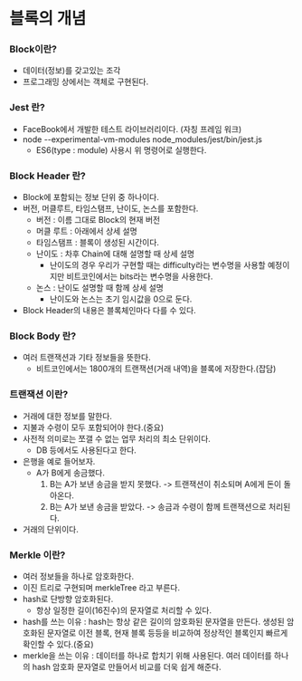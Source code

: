 # 블록의 개념
### Block이란?
- 데이터(정보)를 갖고있는 조각
- 프로그래밍 상에서는 객체로 구현된다.

### Jest 란?
- FaceBook에서 개발한 테스트 라이브러리이다. (자칭 프레임 워크)
- node --experimental-vm-modules node_modules/jest/bin/jest.js
   - ES6(type : module) 사용시 위 명령어로 실행한다.

### Block Header 란?
- Block에 포함되는 정보 단위 중 하나이다.
- 버전, 머클루트, 타임스탬프, 난이도, 논스를 포함한다.
   - 버전 : 이름 그대로 Block의 현재 버전
   - 머클 루트 : 아래에서 상세 설명
   - 타임스탬프 : 블록이 생성된 시간이다.
   - 난이도 : 차후 Chain에 대해 설명할 때 상세 설명
     - 난이도의 경우 우리가 구현할 때는 difficulty라는 변수명을 사용할 예정이지만 비트코인에서는 bits라는 변수명을 사용한다.
   - 논스 : 난이도 설명할 때 함께 상세 설명
     - 난이도와 논스는 초기 임시값을 0으로 둔다.
- Block Header의 내용은 블록체인마다 다를 수 있다.

### Block Body 란?
- 여러 트랜잭션과 기타 정보들을 뜻한다.
   - 비트코인에서는 1800개의 트랜잭션(거래 내역)을 블록에 저장한다.(잡담)

### 트랜잭션 이란?
- 거래에 대한 정보를 말한다.
- 지불과 수령이 모두 포함되어야 한다.(중요)
- 사전적 의미로는 쪼갤 수 없는 업무 처리의 최소 단위이다.
   - DB 등에서도 사용된다고 한다.
- 은행을 예로 들어보자.
   - A가 B에게 송금했다.
     1. B는 A가 보낸 송금을 받지 못했다.
     -> 트랜잭션이 취소되며 A에게 돈이 돌아온다.
     2. B는 A가 보낸 송금을 받았다.
     -> 송금과 수령이 함께 트랜잭션으로 처리된다.
- 거래의 단위이다.


### Merkle 이란?
- 여러 정보들을 하나로 암호화한다.
- 이진 트리로 구현되며 merkleTree 라고 부른다.
- hash로 단방향 암호화된다.
   - 항상 일정한 길이(16진수)의 문자열로 처리할 수 있다.
- hash를 쓰는 이유 : hash는 항상 같은 길이의 암호화된 문자열을 만든다. 생성된 암호화된 문자열로 이전 블록, 현재 블록 등등을 비교하여 정상적인 블록인지 빠르게 확인할 수 있다.(중요)
- merkle을 쓰는 이유 : 데이터를 하나로 합치기 위해 사용된다. 여러 데이터를 하나의 hash 암호화 문자열로 만들어서 비교를 더욱 쉽게 해준다.

